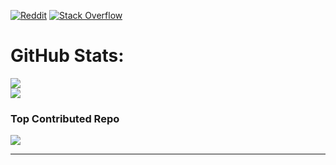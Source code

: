 
[![Reddit](https://img.shields.io/badge/Reddit-%23FF4500.svg?logo=Reddit&logoColor=white)](https://reddit.com/user/f-sasa) [![Stack Overflow](https://img.shields.io/badge/-Stackoverflow-FE7A16?logo=stack-overflow&logoColor=white)](https://stackoverflow.com/users/fermin-mf) 
# GitHub Stats:
![](https://github-readme-streak-stats.herokuapp.com/?user=Sasanidas&theme=tokyonight&hide_border=false)<br/>
![](https://github-readme-stats.vercel.app/api/top-langs/?username=Sasanidas&theme=tokyonight&hide_border=false&include_all_commits=true&count_private=false&layout=compact)

### Top Contributed Repo
![](https://github-contributor-stats.vercel.app/api?username=Sasanidas&limit=5&theme=tokyonight&combine_all_yearly_contributions=true)

---
